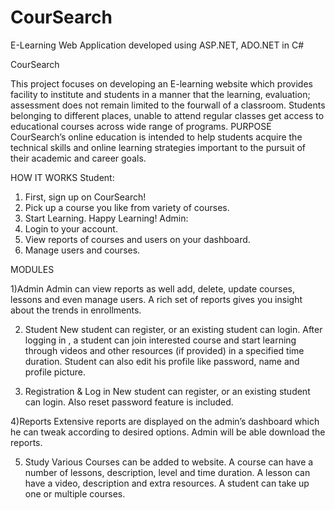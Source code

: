 # CourSearch
E-Learning Web Application developed using ASP.NET, ADO.NET in C#

CourSearch

This project focuses on developing an E-learning website which provides facility to institute and students in a manner that the learning, evaluation; assessment does not remain limited to the fourwall of a classroom. Students belonging to different places, unable to attend regular classes get access to educational courses across wide range of programs.
PURPOSE
CourSearch’s online education is intended to help students acquire the technical skills and online learning strategies important to the pursuit of their academic and career goals.

HOW IT WORKS
Student:
1. First, sign up on CourSearch!
2. Pick up a course you like from variety of courses.
3. Start Learning. 
Happy Learning!
Admin:
1. Login to your account.
2. View reports of courses and users on your dashboard.
3. Manage users and courses.

MODULES


1)Admin
Admin can view reports as well add, delete, update courses, lessons and even manage users. A rich set of reports gives you insight about the trends in enrollments.

2) Student
New student can register, or an existing student can login. 
After logging in , a student can join interested course and start learning through videos and other resources (if provided) in a specified time duration. Student can also edit his profile like password, name and profile picture.

3) Registration & Log in
New student can register, or an existing student can login. Also reset password feature is included.

4)Reports
Extensive reports are displayed on the admin’s dashboard which he can tweak according to desired options. Admin will be able download the reports.

5) Study
Various Courses can be added to website. 
A course can have a number of lessons, description, level and time duration. A lesson can have a video, description and extra resources. A student can take up one or multiple courses.

